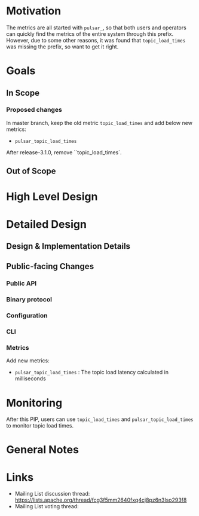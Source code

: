 # Motivation

The metrics are all started with `pulsar_`, so that both users and operators can quickly find the metrics of the entire system through this prefix. However, due to some other reasons, 
it was found that `topic_load_times` was missing the prefix, so want to get it right.

# Goals

## In Scope

### Proposed changes

In master branch, keep the old metric `topic_load_times` and add below new metrics:

* `pulsar_topic_load_times`

After release-3.1.0, remove ``topic_load_times`.

## Out of Scope



# High Level Design



# Detailed Design

## Design & Implementation Details



## Public-facing Changes



### Public API

### Binary protocol

### Configuration

### CLI

### Metrics

Add new metrics:

* `pulsar_topic_load_times` : The topic load latency calculated in milliseconds

# Monitoring

After this PIP, users can use `topic_load_times` and `pulsar_topic_load_times` to monitor topic load times.




# General Notes

# Links

<!--
Updated afterwards
-->
* Mailing List discussion thread: https://lists.apache.org/thread/fcg3f5mm2640fxq4cj8pz6n3lso293f8
* Mailing List voting thread: 
